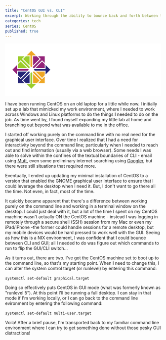 ```yaml
---
title: "CentOS GUI vs. CLI"
excerpt: Working through the ability to bounce back and forth between the command line and a graphical user interface.
categories: tech
series: CentOS
published: true
---
```

!["CentOS 7"](/images/CentOS.png)

I have been running CentOS on an old laptop for a little while now. I initially set up a lab that mimicked my work environment, where I needed to work across Windows and Linux platforms to do the things I needed to do on the job. As time went by, I found myself expanding my little lab at home and branching out beyond what was available to me in the office.

I started off working purely on the command line with no real need for the graphical user interface. Over time I realized that I had a need for interactivity beyond the command line; particularly when I needed to reach out and find information (usually via a web browser). Some needs I was able to solve within the confines of the textual boundaries of CLI - email using [Mutt](http://www.mutt.org), even some preliminary internet searching using [Googler](https://github.com/jarun/googler), but there were still situations that required more. 

Eventually, I ended up updating my minimal installation of CentOS to a version that enabled the GNOME graphical user interface to ensure that I could leverage the desktop when I need it. But, I don't want to go there all the time. Not even, in fact, most of the time. 

It quickly became apparent that there's a difference between working purely on the command line and working in a terminal window on the desktop. I could just deal with it, but a lot of the time I spent on my CentOS machine wasn't actually ON the CentOS machine - instead I was logging in remotely through a secure shell (SSH) session from my Mac or even my iPad/iPhone -the former could handle sessions for a remote desktop, but my mobile devices would be hard pressed to work well with the GUI. Seeing as how this is a NIX environment, I was confident that I could bounce between CLI and GUI; all I needed to do was figure out which commands to run to flip the GUI/CLI switch...

As it turns out, there are two. I've got the CentOS machine set to boot up to the command line, so that's my starting point. When I need to change this, I can alter the system control target (or runlevel) by entering this command:

`systemctl set-default graphical.target`

Doing so effectively puts CentOS in GUI mode (what was formerly known as "runlevel 5"). At this point I'll be running a full desktop. I can stay in that mode if I'm working locally, or I can go back to the command line evironment by entering the following command: 

`systemctl set-default multi-user.target`

Voila! After a brief pause, I'm transported back to my familiar command line environment where I can try to get something done without those pesky GUI distractions! 
